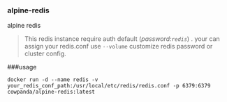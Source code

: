 ### alpine-redis
alpine redis 

> This redis instance require auth default (_password:`redis`_) . your can assign your redis.conf use `--volume` customize redis password 
> or cluster config.

###usage

    docker run -d --name redis -v your_redis_conf_path:/usr/local/etc/redis/redis.conf -p 6379:6379 cowpanda/alpine-redis:latest

